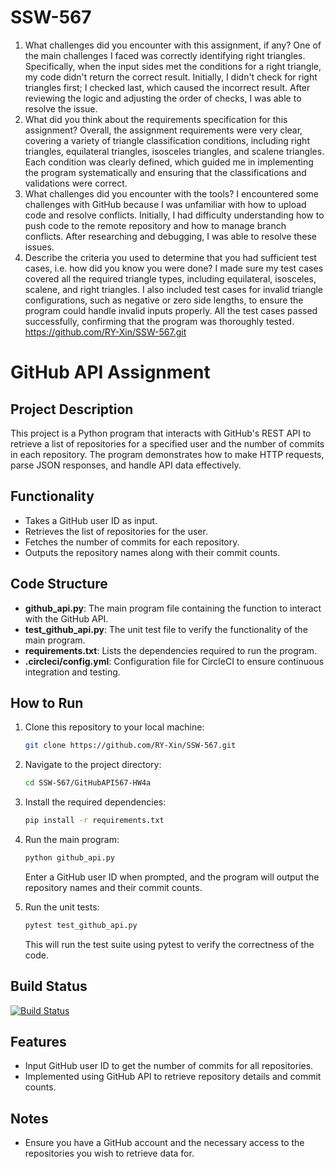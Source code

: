 # SSW-567
1. What challenges did you encounter with this assignment, if any?
One of the main challenges I faced was correctly identifying right triangles. Specifically, when the input sides met the conditions for a right triangle, my code didn't return the correct result. Initially, I didn't check for right triangles first; I checked last, which caused the incorrect result. After reviewing the logic and adjusting the order of checks, I was able to resolve the issue.
2. What did you think about the requirements specification for this assignment?
Overall, the assignment requirements were very clear, covering a variety of triangle classification conditions, including right triangles, equilateral triangles, isosceles triangles, and scalene triangles. Each condition was clearly defined, which guided me in implementing the program systematically and ensuring that the classifications and validations were correct.
3. What challenges did you encounter with the tools?
I encountered some challenges with GitHub because I was unfamiliar with how to upload code and resolve conflicts. Initially, I had difficulty understanding how to push code to the remote repository and how to manage branch conflicts. After researching and debugging, I was able to resolve these issues.
4. Describe the criteria you used to determine that you had sufficient test cases, i.e. how did you know you were done?
I made sure my test cases covered all the required triangle types, including equilateral, isosceles, scalene, and right triangles. I also included test cases for invalid triangle configurations, such as negative or zero side lengths, to ensure the program could handle invalid inputs properly. All the test cases passed successfully, confirming that the program was thoroughly tested.
https://github.com/RY-Xin/SSW-567.git

# GitHub API Assignment

## Project Description

This project is a Python program that interacts with GitHub's REST API to retrieve a list of repositories for a specified user and the number of commits in each repository. The program demonstrates how to make HTTP requests, parse JSON responses, and handle API data effectively.

## Functionality

- Takes a GitHub user ID as input.
- Retrieves the list of repositories for the user.
- Fetches the number of commits for each repository.
- Outputs the repository names along with their commit counts.

## Code Structure

- **github_api.py**: The main program file containing the function to interact with the GitHub API.
- **test_github_api.py**: The unit test file to verify the functionality of the main program.
- **requirements.txt**: Lists the dependencies required to run the program.
- **.circleci/config.yml**: Configuration file for CircleCI to ensure continuous integration and testing.

## How to Run

1. Clone this repository to your local machine:
    ```bash
    git clone https://github.com/RY-Xin/SSW-567.git
    ```

2. Navigate to the project directory:
    ```bash
    cd SSW-567/GitHubAPI567-HW4a
    ```

3. Install the required dependencies:
    ```bash
    pip install -r requirements.txt
    ```

4. Run the main program:
    ```bash
    python github_api.py
    ```
    Enter a GitHub user ID when prompted, and the program will output the repository names and their commit counts.

5. Run the unit tests:
    ```bash
    pytest test_github_api.py
    ```
    This will run the test suite using pytest to verify the correctness of the code.

## Build Status
[![Build Status](https://circleci.com/gh/RY-Xin/SSW-567.svg?style=svg)](https://circleci.com/gh/RY-Xin/SSW-567)

## Features

- Input GitHub user ID to get the number of commits for all repositories.
- Implemented using GitHub API to retrieve repository details and commit counts.

## Notes

- Ensure you have a GitHub account and the necessary access to the repositories you wish to retrieve data for.

